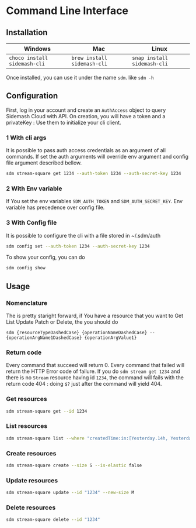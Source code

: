# Command Line Interface

## Installation
Windows | Mac | Linux
--- | --- | ---
```choco install sidemash-cli``` | ```brew install sidemash-cli``` | ```snap install sidemash-cli```


Once installed, you can use it under the name `sdm`.  like ```sdm -h```

## Configuration
First, log in your account and create an `AuthAccess` object to query Sidemash Cloud with API. On creation, you will have a token and a privateKey : Use them to initialize your cli client.
### 1 With cli args
It is possible to pass auth access credentials as an argument of all commands. If set the auth arguments will override env argument and config file argument described bellow.
```bash 
sdm stream-square get 1234 --auth-token 1234 --auth-secret-key 1234
```
### 2 With Env variable 
If You set the env variables ```SDM_AUTH_TOKEN``` and ```SDM_AUTH_SECRET_KEY```. Env variable has precedence over config file.

### 3 With Config file
It is possible to configure the cli with a file stored in ~/.sdm/auth
```bash 
sdm config set --auth-token 1234 --auth-secret-key 1234
```
To show your config, you can do 
```bash 
sdm config show
```

## Usage 
### Nomenclature 
The is pretty staright forward, if You have a resource that you want to Get List Update Patch or Delete, the you should  do 
 ```
sdm {resourceTypeDashedCase} {operationNameDashedCase} --{operationArgName1DashedCase} {operationArgValue1}
```

### Return code
Every command that succeed will return 0. Every command that failed will return the HTTP Error code of failure.  If you do 
```sdm stream get 1234``` and there is no `Stream` resource having id `1234`, the command will fails with the return code 404 : doing ```$?``` just after the command will yield 404. 

### Get resources
```bash
sdm stream-square get --id 1234
```

### List resources
```bash 
sdm stream-square list --where "createdTime:in:[Yesterday.14h, Yesterday.15h["
```

### Create resources
```bash
sdm stream-square create --size S --is-elastic false
```

### Update resources
```bash 
sdm stream-square update --id "1234" --new-size M
```

### Delete resources 
```bash 
sdm stream-square delete --id "1234"
```
